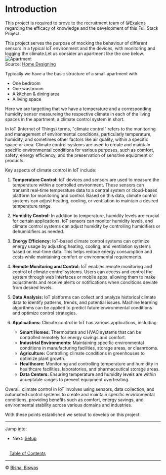# Introduction

This project is required to prove to the recruitment team of @[Exalens](https://www.exalens.com) regarding the efficacy of knowledge and the development of this Full Stack Project.

This project serves the purpose of mocking the behaviour of different sensors in a typical IoT environment and the devices, with monitoring and logging the climate.Let us consider an apartment like the one below.
<br>
![Apartment](https://www.home-designing.com/wp-content/uploads/2014/06/Springs-Apartments-1-Bedroom.jpg)</br>
Source: [Home Designing](https://www.home-designing.com/)

Typically we have a the basic structure of a small apartment with

* One bedroom
* One washroom
* A kitchen & dining area
* A living space

Here we are targetting that we have a temperature and a corresponding humidity sensor measureing the respective climate in each of the living spaces in the apartment, a climate control system in short.

In IoT (Internet of Things) terms, "climate control" refers to the monitoring and management of environmental conditions, particularly temperature, humidity, and sometimes other factors like air quality, within a specific space or area. Climate control systems are used to create and maintain specific environmental conditions for various purposes, such as comfort, safety, energy efficiency, and the preservation of sensitive equipment or products.

Key aspects of climate control in IoT include:

1. **Temperature Control:** IoT devices and sensors are used to measure the temperature within a controlled environment. These sensors can transmit real-time temperature data to a central system or cloud-based platform for monitoring and control. Based on this data, climate control systems can adjust heating, cooling, or ventilation to maintain a desired temperature range.

2. **Humidity Control:** In addition to temperature, humidity levels are crucial for certain applications. IoT sensors can monitor humidity levels, and climate control systems can adjust humidity by controlling humidifiers or dehumidifiers as needed.

3. **Energy Efficiency:** IoT-based climate control systems can optimize energy usage by adjusting heating, cooling, and ventilation systems based on real-time data. This helps reduce energy consumption and costs while maintaining comfort or environmental requirements.

4. **Remote Monitoring and Control:** IoT enables remote monitoring and control of climate control systems. Users can access and control the system through web interfaces or mobile apps, allowing them to make adjustments and receive alerts or notifications when conditions deviate from desired levels.

5. **Data Analysis:** IoT platforms can collect and analyze historical climate data to identify patterns, trends, and potential issues. Machine learning algorithms can be applied to predict future environmental conditions and optimize control strategies.

6. **Applications:** Climate control in IoT has various applications, including:
   * **Smart Homes:** Thermostats and HVAC systems that can be controlled remotely for energy savings and comfort.
   * **Industrial Environments:** Maintaining specific environmental conditions in manufacturing facilities, storage areas, or cleanrooms.
   * **Agriculture:** Controlling climate conditions in greenhouses to optimize plant growth.
   * **Healthcare:** Monitoring and controlling temperature and humidity in healthcare facilities, laboratories, and pharmaceutical storage areas.
   * **Data Centers:** Ensuring temperature and humidity levels are within acceptable ranges to prevent equipment overheating.

Overall, climate control in IoT involves using sensors, data collection, and automated control systems to create and maintain specific environmental conditions, providing benefits such as comfort, energy savings, and environmental stability across various domains and industries.

With these points established we setout to develop on this project.

---
Jump into:

* Next: [Setup](./setup.md)

<br>&emsp;[Table of Contents](./docs.md)</br>

---
&copy; [Bishal Biswas](mailto:b.biswas_94587@ieee.org)

